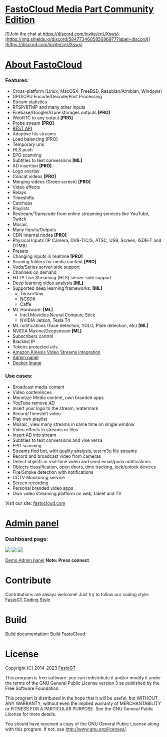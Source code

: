 [FastoCloud Media Part Community Edition](https://fastocloud.com/downloads.html)
===================================
[![Join the chat at https://discord.com/invite/cnUXsws](https://img.shields.io/discord/584773460585086977?label=discord)](https://discord.com/invite/cnUXsws)

[About FastoCloud](https://github.com/fastogt/fastocloud_docs/wiki)
===============
### Features:
* Cross-platform (Linux, MacOSX, FreeBSD, Raspbian/Armbian, Windows)
* GPU/CPU Encode/Decode/Post Processing
* Stream statistics
* RTSP/RTMP and many other inputs
* Firebase/Google/Azure storages outputs **[PRO]**
* WebRTC to any output **[PRO]**
* Probe stream **[PRO]**
* [REST API](https://fastogt.stoplight.io/docs/fastocloud-api/6dbac8c0c0a0f-fasto-cloud-community-pro-ml-versions)
* Adaptive hls streams
* Load balancing [PRO]
* Temporary urls
* HLS push
* EPG scanning
* Subtitles to text conversions **[ML]**
* AD insertion **[PRO]**
* Logo overlay
* Concat videos **[PRO]**
* Merging videos (Green screen) **[PRO]**
* Video effects
* Relays
* Timeshifts
* Catchups
* Playlists
* Restream/Transcode from online streaming services like YouTube, Twitch
* Mosaic
* Many Inputs/Outputs
* CDN internal nodes **[PRO]**
* Physical Inputs (IP Camera, DVB-T/C/S, ATSC, USB, Screen, ISDB-T and DTMB)
* Presets
* Changing inputs in realtime **[PRO]**
* Scaning folders for media content **[PRO]**
* Vods/Series server-side support
* Channels on demand
* HTTP Live Streaming (HLS) server-side support
* Deep learning video analysis **[ML]**
* Supported deep learning frameworks: **[ML]**
  * Tensorflow
  * NCSDK 
  * Caffe
* ML Hardware: **[ML]**
  * Intel Movidius Neural Compute Stick
  * NVIDIA Jetson, Tesla T4
* ML notifications (Face detection, YOLO, Plate detection, etc) **[ML]**
* NVIDIA Maxine/Deepstream  **[ML]**
* Subscribers control
* Blacklist IP
* Tokens protected urls
* [Amazon Kinesis Video Streams integration](https://aws.amazon.com/kinesis/video-streams)
* [Admin panel](https://gitlab.com/fastogt/wsfastocloud)
* [Docker Image](https://hub.docker.com/r/fastogt/fastocloud)

### Use cases:
* Broadcast media content
* Video conferences
* Monetize Media content, own branded apps
* YouTube remove AD
* Insert your logo to the stream, watermark
* Record/Timeshift video
* Play own playlist
* Mosaic, view many streams in same time on single window
* Video effects in streams or files
* Insert AD into stream
* Subtitles to text conversions and vise versa
* EPG scanning
* Streams find bot, with quality analysis, test m3u file streams
* Record and broadcast video from cameras
* Detect objects in real-time video and send email/push notifications
* Objects classification, open doors, time tracking, lock/unlock devices
* Fire/Smoke detection with notifications
* CCTV Monitoring service
* Screen recording
* Personal branded video apps
* Own video streaming platform on web, tablet and TV

Visit our site: [fastocloud.com](https://fastocloud.com)

[Admin panel](https://gitlab.com/fastogt/wsfastocloud)
==========
### Dashboard page:
![](https://gitlab.com/fastogt/wsfastocloud/raw/main/docs/images/fastocloud_one_web.png)
![](https://gitlab.com/fastogt/wsfastocloud/raw/main/docs/images/fastocloud_one_web_store_live.png)
![](https://gitlab.com/fastogt/wsfastocloud/raw/main/docs/images/fastocloud_one_web_store_vod.png)

[Demo Admin panel](https://ws.fastocloud.com) **Note: Press connect**

Contribute
==========
Contributions are always welcome! Just try to follow our coding style: [FastoGT Coding Style](https://github.com/fastogt/fastonosql/wiki/Coding-Style)

Build
========
Build documentation: [Build FastoCloud](https://github.com/fastogt/fastocloud_env/wiki/Install-package)

License
=======

Copyright (C) 2014-2023 [FastoGT](https://fastogt.com)

This program is free software: you can redistribute it and/or modify
it under the terms of the GNU General Public License version 3 as 
published by the Free Software Foundation.

This program is distributed in the hope that it will be useful,
but WITHOUT ANY WARRANTY; without even the implied warranty of
MERCHANTABILITY or FITNESS FOR A PARTICULAR PURPOSE.  See the
GNU General Public License for more details.

You should have received a copy of the GNU General Public License
along with this program. If not, see <http://www.gnu.org/licenses/>.
